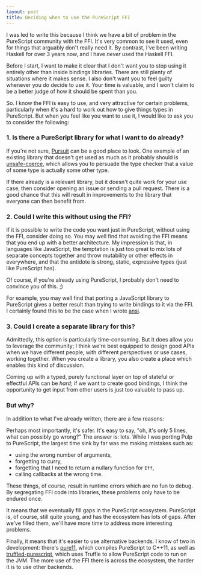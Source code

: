```yaml
---
layout: post
title: Deciding when to use the PureScript FFI
---
```


I was led to write this because I think we have a bit of problem in the
PureScript community with the FFI. It's very common to see it used, even for
things that arguably don't really need it. By contrast, I've been writing
Haskell for over 3 years now, and I have *never* used the Haskell FFI.

Before I start, I want to make it clear that I don't want you to stop using it
entirely other than inside bindings libraries. There are still plenty of
situations where it makes sense. I also don't want you to feel guilty whenever
you do decide to use it. Your time is valuable, and I won't claim to be a
better judge of how it should be spent than you.

So. I know the FFI is easy to use, and very attractive for certain problems,
particularly when it's a hard to work out how to give things types in
PureScript. But when you feel like you want to use it, I would like to ask you
to consider the following:

### 1. Is there a PureScript library for what I want to do already?

If you're not sure, [Pursuit](http://pursuit.purescript.org) can be a good
place to look. One example of an existing library that doesn't get used as much
as it probably should is
[unsafe-coerce](http://pursuit.purescript.org/packages/purescript-unsafe-coerce),
which allows you to persuade the type checker that a value of some type is
actually some other type.

If there already is a relevant library, but it doesn't quite work for your use
case, then consider opening an issue or sending a pull request. There is a good
chance that this will result in improvements to the library that everyone can
then benefit from.

### 2. Could I write this without using the FFI?

If it is possible to write the code you want just in PureScript, without using
the FFI, consider doing so. You may well find that avoiding the FFI means that
you end up with a better architecture. My impression is that, in languages like
JavaScript, the temptation is just too great to mix lots of separate concepts
together and throw mutability or other effects in everywhere, and that the
antidote is strong, static, expressive types (just like PureScript has).

Of course, if you're already using PureScript, I probably don't need to
convince you of this. ;)

For example, you may well find that porting a JavaScript library to PureScript
gives a better result than trying to write bindings to it via the FFI. I
certainly found this to be the case when I wrote
[ansi](http://pursuit.purescript.org/packages/purescript-ansi).

### 3. Could I create a separate library for this?

Admittedly, this option is particularly time-consuming. But it does allow you
to leverage the community; I think we're best equipped to design good APIs when
we have different people, with different perspectives or use cases, working
together. When you create a library, you also create a place which enables this
kind of discussion.

Coming up with a typed, purely functional layer on top of stateful or effectful
APIs can be *hard;* if we want to create good bindings, I think the opportunity
to get input from other users is just too valuable to pass up.

### But why?

In addition to what I've already written, there are a few reasons:

Perhaps most importantly, it's safer. It's easy to say, "oh, it's only 5 lines,
what can possibly go wrong?" The answer is: lots. While I was porting Pulp to
PureScript, the largest time sink by far was me making mistakes such as:

* using the wrong number of arguments,
* forgetting to curry,
* forgetting that I need to return a nullary function for `Eff`,
* calling callbacks at the wrong time.

These things, of course, result in runtime errors which are no fun to debug. By
segregating FFI code into libraries, these problems only have to be endured
once.

It means that we eventually fill gaps in the PureScript ecosystem. PureScript
is, of course, still quite young, and has the ecosystem has lots of gaps. After
we've filled them, we'll have more time to address more interesting problems.

Finally, it means that it's easier to use alternative backends. I know of two
in development: there's [pure11](https://github.com/pure11/pure11), which
compiles PureScript to C++11, as well as
[truffled-purescript](https://github.com/slamdata/truffled-purescript), which
uses Truffle to allow PureScript code to run on the JVM. The more use of the
FFI there is across the ecosystem, the harder it is to use other backends.
